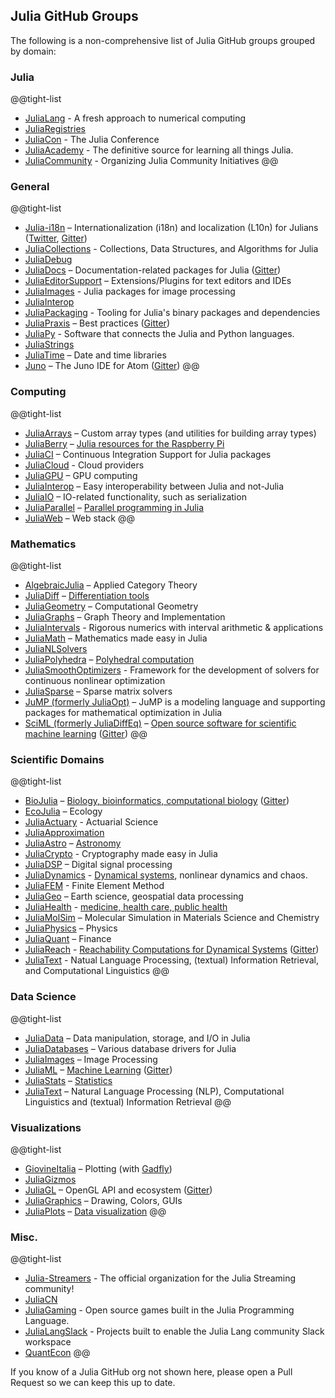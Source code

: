 ## Julia GitHub Groups

The following is a non-comprehensive list of Julia GitHub groups grouped by domain:

### Julia

@@tight-list
* [JuliaLang](https://github.com/JuliaLang) - A fresh approach to numerical computing
* [JuliaRegistries](https://github.com/JuliaRegistries)
* [JuliaCon](https://github.com/JuliaCon) - The Julia Conference
* [JuliaAcademy](https://github.com/JuliaAcademy) - The definitive source for learning all things Julia.
* [JuliaCommunity](https://github.com/JuliaCommunity) - Organizing Julia Community Initiatives
@@

### General

@@tight-list
* [Julia-i18n](https://github.com/Julia-i18n) – Internationalization (i18n) and localization (L10n) for Julians ([Twitter](https://twitter.com/julia_i18n), [Gitter](https://gitter.im/Julia-i18n/julia-i18n))
* [JuliaCollections](https://github.com/JuliaCollections) - Collections, Data Structures, and Algorithms for Julia
* [JuliaDebug](https://github.com/JuliaDebug)
* [JuliaDocs](https://github.com/juliadocs) – Documentation-related packages for Julia ([Gitter](https://gitter.im/juliadocs/users))
* [JuliaEditorSupport](https://github.com/JuliaEditorSupport) – Extensions/Plugins for text editors and IDEs
* [JuliaImages](https://github.com/JuliaImages) - Julia packages for image processing
* [JuliaInterop](https://github.com/JuliaInterop)
* [JuliaPackaging](https://github.com/JuliaPackaging) - Tooling for Julia's binary packages and dependencies
* [JuliaPraxis](https://github.com/JuliaPraxis) – Best practices ([Gitter](https://gitter.im/JuliaPraxis))
* [JuliaPy](https://github.com/JuliaPy) - Software that connects the Julia and Python languages.
* [JuliaStrings](https://github.com/JuliaStrings)
* [JuliaTime](https://github.com/JuliaTime) – Date and time libraries
* [Juno](https://github.com/JunoLab) – The Juno IDE for Atom ([Gitter](https://gitter.im/JunoLab/Juno))
@@

### Computing

@@tight-list
* [JuliaArrays](https://github.com/JuliaArrays) – Custom array types (and utilities for building array types)
* [JuliaBerry](https://github.com/JuliaBerry) – [Julia resources for the Raspberry Pi](https://juliaberry.github.io/)
* [JuliaCI](https://github.com/JuliaCI) – Continuous Integration Support for Julia packages
* [JuliaCloud](https://github.com/juliacloud) - Cloud providers
* [JuliaGPU](https://github.com/JuliaGPU) – GPU computing
* [JuliaInterop](https://github.com/JuliaInterop) – Easy interoperability between Julia and not-Julia
* [JuliaIO](https://github.com/JuliaIO) – IO-related functionality, such as serialization
* [JuliaParallel](https://github.com/JuliaParallel) – [Parallel programming in Julia](https://github.com/JuliaParallel)
* [JuliaWeb](https://github.com/JuliaWeb) – Web stack
@@

### Mathematics

@@tight-list
* [AlgebraicJulia](https://algebraicjulia.github.io/) – Applied Category Theory
* [JuliaDiff](https://github.com/JuliaDiff/) – [Differentiation tools](https://www.juliadiff.org/)
* [JuliaGeometry](https://github.com/JuliaGeometry) – Computational Geometry
* [JuliaGraphs](https://github.com/JuliaGraphs) – Graph Theory and Implementation
* [JuliaIntervals](https://github.com/JuliaIntervals) - Rigorous numerics with interval arithmetic & applications
* [JuliaMath](https://github.com/JuliaMath) – Mathematics made easy in Julia
* [JuliaNLSolvers](https://github.com/JuliaNLSolvers)
* [JuliaPolyhedra](https://github.com/JuliaPolyhedra) – [Polyhedral computation](https://juliapolyhedra.github.io/)
* [JuliaSmoothOptimizers](https://github.com/JuliaSmoothOptimizers) - Framework for the development of solvers for continuous nonlinear optimization
* [JuliaSparse](https://github.com/JuliaSparse) – Sparse matrix solvers
* [JuMP (formerly JuliaOpt)](http://jump.dev) – JuMP is a modeling language and supporting packages for mathematical optimization in Julia
* [SciML (formerly JuliaDiffEq)](https://github.com/SciML) – [Open source software for scientific machine learning](https://sciml.ai) ([Gitter](https://gitter.im/JuliaDiffEq/Lobby))
@@

### Scientific Domains

@@tight-list
* [BioJulia](https://github.com/BioJulia) – [Biology, bioinformatics, computational biology](https://biojulia.net) ([Gitter](https://gitter.im/BioJulia/home))
* [EcoJulia](https://github.com/EcoJulia) – Ecology
* [JuliaActuary](https://github.com/JuliaActuary) - Actuarial Science
* [JuliaApproximation](https://github.com/JuliaApproximation)
* [JuliaAstro](https://github.com/JuliaAstro) – [Astronomy](https://juliaastro.github.io/)
* [JuliaCrypto](https://github.com/JuliaCrypto) - Cryptography made easy in Julia
* [JuliaDSP](https://github.com/JuliaDSP) – Digital signal processing
* [JuliaDynamics](https://github.com/JuliaDynamics) - [Dynamical systems](https://juliadynamics.github.io/DynamicalSystems.jl/latest/), nonlinear dynamics and chaos.
* [JuliaFEM](https://github.com/JuliaFEM) -  Finite Element Method
* [JuliaGeo](https://github.com/JuliaGeo) – Earth science, geospatial data processing
* [JuliaHealth](https://github.com/JuliaHealth) - [medicine, health care, public health](https://juliahealth.org/)
* [JuliaMolSim](https://github.com/JuliaMolSim) – Molecular Simulation in Materials Science and Chemistry
* [JuliaPhysics](https://github.com/JuliaPhysics) – Physics
* [JuliaQuant](https://github.com/JuliaQuant) – Finance
* [JuliaReach](https://github.com/JuliaReach) - [Reachability Computations for Dynamical Systems](https://juliareach.github.io/JuliaReach-website/) ([Gitter](https://gitter.im/JuliaReach/Lobby))
* [JuliaText](https://github.com/JuliaText) - Natual Language Processing, (textual) Information Retrieval, and Computational Linguistics
@@

### Data Science

@@tight-list
* [JuliaData](https://github.com/JuliaData) – Data manipulation, storage, and I/O in Julia
* [JuliaDatabases](https://github.com/JuliaDatabases) – Various database drivers for Julia
* [JuliaImages](https://github.com/JuliaImages) – Image Processing
* [JuliaML](https://github.com/JuliaML) – [Machine Learning](https://juliaml.github.io/) ([Gitter](https://gitter.im/JuliaML/chat))
* [JuliaStats](https://github.com/JuliaStats) – [Statistics](https://juliastats.github.io/)
* [JuliaText](https://github.com/JuliaText) – Natural Language Processing (NLP), Computational Linguistics and (textual) Information Retrieval
@@

### Visualizations

@@tight-list
* [GiovineItalia](https://github.com/GiovineItalia) – Plotting (with [Gadfly](https://github.com/GiovineItalia/Gadfly.jl))
* [JuliaGizmos](https://github.com/JuliaGizmos)
* [JuliaGL](https://github.com/JuliaGL) – OpenGL API and ecosystem ([Gitter](https://gitter.im/JuliaGL/meta))
* [JuliaGraphics](https://github.com/JuliaGraphics) – Drawing, Colors, GUIs
* [JuliaPlots](https://github.com/JuliaPlots) – [Data visualization](https://juliaplots.github.io/)
@@


### Misc.
@@tight-list
* [Julia-Streamers](https://github.com/Julia-Streamers) - The official organization for the Julia Streaming community!
* [JuliaCN](https://github.com/JuliaCN)
* [JuliaGaming](https://github.com/JuliaGaming) - Open source games built in the Julia Programming Language.
* [JuliaLangSlack](https://github.com/JuliaLangSlack) - Projects built to enable the Julia Lang community Slack workspace
* [QuantEcon](https://github.com/QuantEcon)
@@


If you know of a Julia GitHub org not shown here, please open a Pull Request so we can keep this up to date.
